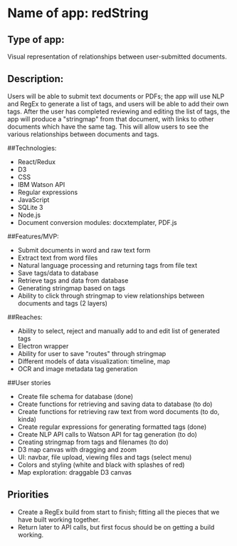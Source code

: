 # Name of app: redString

## Type of app:

Visual representation of relationships between user-submitted documents.

## Description:

Users will be able to submit text documents or PDFs; the app will use NLP and RegEx to generate a list of tags, and users will be able to add their own tags. After the user has completed reviewing and editing the list of tags, the app will produce a "stringmap" from that document, with links to other documents which have the same tag. This will allow users to see the various relationships between documents and tags.

##Technologies:

* React/Redux
* D3
* CSS
* IBM Watson API
* Regular expressions
* JavaScript
* SQLite 3
* Node.js
* Document conversion modules: docxtemplater, PDF.js

##Features/MVP:
* Submit documents in word and raw text form
* Extract text from word files
* Natural language processing and returning tags from file text
* Save tags/data to database
* Retrieve tags and data from database
* Generating stringmap based on tags
* Ability to click through stringmap to view relationships between documents and tags (2 layers)

##Reaches:
* Ability to select, reject and manually add to and edit list of generated tags
* Electron wrapper
* Ability for user to save "routes" through stringmap
* Different models of data visualization: timeline, map
* OCR and image metadata tag generation

##User stories
* Create file schema for database (done)
* Create functions for retrieving and saving data to database (to do)
* Create functions for retrieving raw text from word documents (to do, kinda)
* Create regular expressions for generating formatted tags (done)
* Create NLP API calls to Watson API for tag generation (to do)
* Creating stringmap from tags and filenames (to do)
* D3 map canvas with dragging and zoom
* UI: navbar, file upload, viewing files and tags (select menu)
* Colors and styling (white and black with splashes of red)
* Map exploration: draggable D3 canvas


## Priorities
* Create a RegEx build from start to finish; fitting all the pieces that we have built working together.
* Return later to API calls, but first focus should be on getting a build working.
